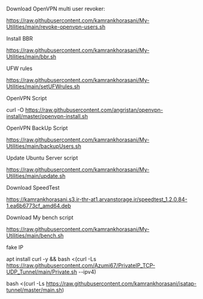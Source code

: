 Download OpenVPN multi user revoker:

https://raw.githubusercontent.com/kamrankhorasani/My-Utilities/main/revoke-openvpn-users.sh

Install BBR

https://raw.githubusercontent.com/kamrankhorasani/My-Utilities/main/bbr.sh

UFW rules

https://raw.githubusercontent.com/kamrankhorasani/My-Utilities/main/setUFWrules.sh

OpenVPN Script

curl -O https://raw.githubusercontent.com/angristan/openvpn-install/master/openvpn-install.sh

OpenVPN BackUp Script

https://raw.githubusercontent.com/kamrankhorasani/My-Utilities/main/backupUsers.sh

Update Ubuntu Server script

https://raw.githubusercontent.com/kamrankhorasani/My-Utilities/main/update.sh

Download SpeedTest

https://kamrankhorasani.s3.ir-thr-at1.arvanstorage.ir/speedtest_1.2.0.84-1.ea6b6773cf_amd64.deb

Download My bench script 

https://raw.githubusercontent.com/kamrankhorasani/My-Utilities/main/bench.sh

fake IP

apt install curl -y && bash <(curl -Ls https://raw.githubusercontent.com/Azumi67/PrivateIP_TCP-UDP_Tunnel/main/Private.sh --ipv4)

bash <(curl -Ls https://raw.githubusercontent.com/kamrankhorasani/isatap-tunnel/master/main.sh)
